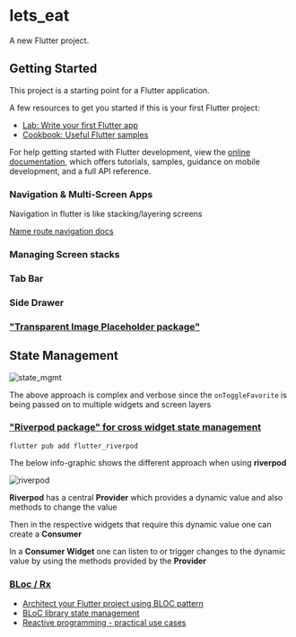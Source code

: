 # lets_eat

A new Flutter project.

## Getting Started

This project is a starting point for a Flutter application.

A few resources to get you started if this is your first Flutter project:

- [Lab: Write your first Flutter app](https://docs.flutter.dev/get-started/codelab)
- [Cookbook: Useful Flutter samples](https://docs.flutter.dev/cookbook)

For help getting started with Flutter development, view the
[online documentation](https://docs.flutter.dev/), which offers tutorials,
samples, guidance on mobile development, and a full API reference.

### Navigation & Multi-Screen Apps

Navigation in flutter is like stacking/layering  screens

[Name route navigation docs](https://docs.flutter.dev/development/ui/navigation#using-named-routes "not recommended")

### Managing Screen stacks

### Tab Bar

### Side Drawer

### ["Transparent Image Placeholder package"](https://pub.dev/packages/transparent_image/install)

## State Management

![state_mgmt](https://github.com/NSM722/lets_eat/assets/83452606/2ab5fe15-787c-4be1-a04b-53a2fc5c7d50)

The above approach is complex and verbose since the `onToggleFavorite` is being passed on to multiple widgets and screen layers

### ["Riverpod package" for cross widget state management](https://riverpod.dev/ "read docs for installation")

```terminal
flutter pub add flutter_riverpod
```

The below info-graphic shows the different approach when using **riverpod**

![riverpod](https://github.com/NSM722/lets_eat/assets/83452606/b8c75614-264f-41bf-80d1-d90e818149d9)

**Riverpod** has a central **Provider** which provides a dynamic value and also methods to change the value

Then in the respective widgets that require this dynamic value one can create a **Consumer**

In a **Consumer Widget** one can listen to or trigger changes to the dynamic value by using the methods provided by the **Provider**

### [BLoc / Rx](https://docs.flutter.dev/data-and-backend/state-mgmt/options#bloc--rx "read docs")

- [Architect your Flutter project using BLOC pattern](https://medium.com/codechai/architecting-your-flutter-project-bd04e144a8f1 "medium blog")
- [BLoC library state management](https://bloclibrary.dev/#/ "read docs")
- [Reactive programming - practical use cases](https://www.didierboelens.com/blog "flutter blog")
